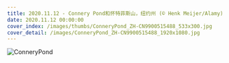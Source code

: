 ```yaml
---
title: 2020.11.12 - Connery Pond和怀特菲斯山，纽约州 (© Henk Meijer/Alamy)
date: 2020.11.12 00:00:00
cover_index: /images/thumbs/ConneryPond_ZH-CN9900515488_533x300.jpg
cover_detail: /images/ConneryPond_ZH-CN9900515488_1920x1080.jpg
---
```


![ConneryPond](/images/ConneryPond_ZH-CN9900515488_1920x1080.jpg)
